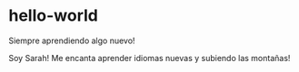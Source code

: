# hello-world
Siempre aprendiendo algo nuevo!

Soy Sarah!  Me encanta aprender idiomas nuevas y subiendo las montañas!

